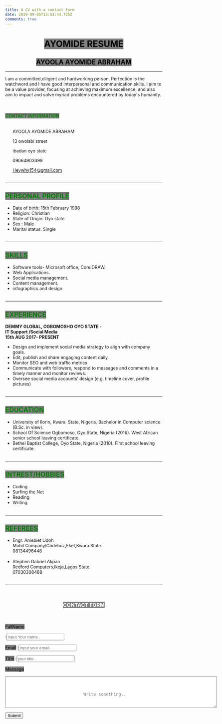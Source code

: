 ```yaml
---
title: A CV with a contact form
date: 2019-09-05T13:53:44.725Z
comments: true
---
```

<!DOCTYPE html><html><head><title> my task </title></head><style>



input\\[type=text], select {



  width: 50%;



  padding: 12px 20px;



  margin: 10px 0;



  display: inline-block;



  border: 1px solid #ccc;



  border-radius: 4px;



  box-sizing: border-box;



}



input\\[type=message], {



   width: 50%;



  padding: 100px 20px;



  margin: 10px 0;



  display: inline-block;



  border: 1px solid #ccc;



  border-radius: 4px;



  box-sizing: border-box;



}



input\\[type=submit] {



  background-color: #4CAF50;



  color: white;



  padding: 12px 50px;



  border: none;



  border-radius: 4px;



  cursor: pointer;



  float: center;



  



input\\[type=submit]:hover {



  background-color: #45a049;



}







div {



  border-radius: 5px;



  background-color: #f2f2f2;



  padding: 20px;



}



</style><body><h1 align="center"> <span style="color:black;background-color:gray;"> AYOMIDE RESUME </span> </h1><h2 align="center"> <span style="color:black;background-color:gray;"> AYOOLA AYOMIDE ABRAHAM </span></h2><hr /><p> I am a committed,diligent and hardworking person. Perfection is the watchword and I have good interpersonal and communication skills. I aim to be a value provider, focusing at achieving maximum excellence, and also aim to impact and solve myriad problems encountered by today's humanity. </p><br /><h6> <strong> <span style="color:green;background-color:gray;"> CONTACT INFORMATION</strong></span></h6><table><ul><p>AYOOLA AYOMIDE ABRAHAM</p><p>13 owolabi street </p><p>ibadan oyo state</p><p>09064903399</p><p>Heywhy154@gmail.com</p></ul></table><hr />

   <!-- the CV details begin ---><h2> <span style="color:green;background-color:gray;"> PERSONAL PROFILE </span></h2><table><ul><li>  Date of birth: 15th February 1998 </li><li>  Religion: Christian </li><li>  State of Origin: Oyo state </li><li>  Sex : Male </li><li> Marital status: Single </li></ul></table><hr /><h2> <span style="color:green;background-color:gray;"> SKILLS </span> </h2><table><ul><li>Software tools- Microsoft office, CorelDRAW. </li><li> Web Applications. </li><li> Social media management. </li><li> Content management. </li><li> infographics and design </li> </ul> </table><hr /><h2> <span style ="color:green;background-color:gray;"> EXPERIENCE </span> </h2><p><strong>DEMMY GLOBAL, OGBOMOSHO OYO STATE - <br /> IT Support /Social Media <br />15th AUG 2017- PRESENT </strong></p><table> <ul><li> Design and implement social media strategy to align with company goals. </li><li> Edit, publish and share engaging content daily. </li><li> Monitor SEO and web traffic metrics </li><li> Communicate with followers, respond to messages and comments in a timely manner and monitor reviews. </li><li> Oversee social media accounts’ design (e.g. timeline cover, profile pictures) </li> </ul></table><hr /><h2> <span style="color:green;background-color:gray;"> EDUCATION </span> </h2><table> <ul> <li>  University of Ilorin, Kwara  State, Nigeria.  Bachelor in Computer science (B.Sc. in view). </li><li> School Of Science Ogbomoso, Oyo State, Nigeria (2016).  West African senior school leaving certificate. </li><li> Bethel Baptist College, Oyo State, Nigeria (2010).  First school leaving certificate. </li></ul></table><hr /><h2> <span style="color:green;background-color:gray;"> INTREST/HOBBIES </span></h2><table> <ul> <li> Coding </li><li> Surfing the Net </li><li> Reading </li><li> Writing </li></ul></table><hr /><h2> <span style="color:green;background-color:gray;"> REFEREES </span> </h2><table><ul> <li>Engr. Aniebiet Udoh <br /> Mobil Company/Codehuz,Eket,Kwara State. <br /> 08134496448 </li><br /><li> Stephen Gabriel Akpan <br /> Redford Computers,Ikeja,Lagos State. <br />07030308488 </li></ul></table>

<!-- The CV details end ---> <hr /><br /><h3 align="center"> <span style="color:white; background-color: gray"> CONTACT FORM </h3><br /><br /><div><form action="/action_page.php"><label for="fname"> <span style="color:black; background-color: gray"> FullName</label>:<input type="text" required id="fname" name="firstname" minlength="4" placeholder="input Your name..">

<label for="email"> <span style="color:black; background-color: gray">Email</label>:<input type="text" pattern="^(\\[^\x00-\x20\x22\x28\x29\x2c\x2e\x3a-\x3c\x3e\x40\x5b-\x5d\x7f-\xff]+|\x22(\\[^\x0d\x22\x5c\x80-\xff]|\x5c\\[\x00-\x7f])\\*\x22)(\x2e(\\[^\x00-\x20\x22\x28\x29\x2c\x2e\x3a-\x3c\x3e\x40\x5b-\x5d\x7f-\xff]+|\x22(\\[^\x0d\x22\x5c\x80-\xff]|\x5c\\[\x00-\x7f])\\*\x22))\\*\x40(\\[^\x00-\x20\x22\x28\x29\x2c\x2e\x3a-\x3c\x3e\x40\x5b-\x5d\x7f-\xff]+|\x5b(\\[^\x0d\x5b-\x5d\x80-\xff]|\x5c\\[\x00-\x7f])\\*\x5d)(\x2e(\\[^\x00-\x20\x22\x28\x29\x2c\x2e\x3a-\x3c\x3e\x40\x5b-\x5d\x7f-\xff]+|\x5b(\\[^\x0d\x5b-\x5d\x80-\xff]|\x5c\\[\x00-\x7f])\\*\x5d))\\*$" title="Input a valid email adress." required id="email" name="" placeholder="input your email..">

<label for="Title"> <span style="color:black; background-color: gray">Title</label>:<input type="text" required id="Title" name="" placeholder="your title.."><div class="row">   <div class="col-25">

<label for="message"> <span style="color:black; background-color: gray">Message</label>   </div>

<div class="col-75">

<textarea required id="message" name="message" minlength="20" placeholder="Write something.." style="height:20px;  padding: 50px 250px;"></textarea>

 </div>

</div>

</select>   <input type="submit" value="Submit">  </form></div></body></html>
